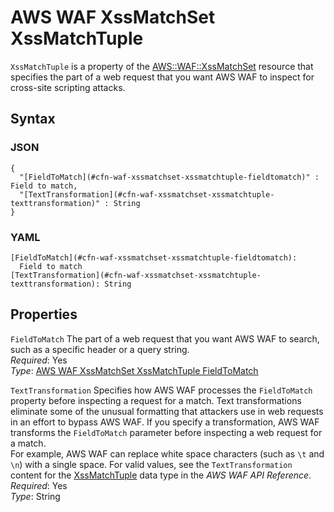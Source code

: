 # AWS WAF XssMatchSet XssMatchTuple<a name="aws-properties-waf-xssmatchset-xssmatchtuple"></a>

`XssMatchTuple` is a property of the [AWS::WAF::XssMatchSet](aws-resource-waf-xssmatchset.md) resource that specifies the part of a web request that you want AWS WAF to inspect for cross\-site scripting attacks\.

## Syntax<a name="w3ab2c21c14e2023b5"></a>

### JSON<a name="aws-properties-waf-xssmatchset-xssmatchtuple-syntax.json"></a>

```
{
  "[FieldToMatch](#cfn-waf-xssmatchset-xssmatchtuple-fieldtomatch)" : Field to match,
  "[TextTransformation](#cfn-waf-xssmatchset-xssmatchtuple-texttransformation)" : String
}
```

### YAML<a name="aws-properties-waf-xssmatchset-xssmatchtuple-syntax.yaml"></a>

```
[FieldToMatch](#cfn-waf-xssmatchset-xssmatchtuple-fieldtomatch):
  Field to match
[TextTransformation](#cfn-waf-xssmatchset-xssmatchtuple-texttransformation): String
```

## Properties<a name="w3ab2c21c14e2023b7"></a>

`FieldToMatch`  <a name="cfn-waf-xssmatchset-xssmatchtuple-fieldtomatch"></a>
The part of a web request that you want AWS WAF to search, such as a specific header or a query string\.  
*Required*: Yes  
*Type*: [AWS WAF XssMatchSet XssMatchTuple FieldToMatch](aws-properties-waf-xssmatchset-xssmatchtuple-fieldtomatch.md)

`TextTransformation`  <a name="cfn-waf-xssmatchset-xssmatchtuple-texttransformation"></a>
Specifies how AWS WAF processes the `FieldToMatch` property before inspecting a request for a match\. Text transformations eliminate some of the unusual formatting that attackers use in web requests in an effort to bypass AWS WAF\. If you specify a transformation, AWS WAF transforms the `FieldToMatch` parameter before inspecting a web request for a match\.  
For example, AWS WAF can replace white space characters \(such as `\t` and `\n`\) with a single space\. For valid values, see the `TextTransformation` content for the [XssMatchTuple](http://docs.aws.amazon.com/waf/latest/APIReference/API_XssMatchTuple.html) data type in the *AWS WAF API Reference*\.  
*Required*: Yes  
*Type*: String